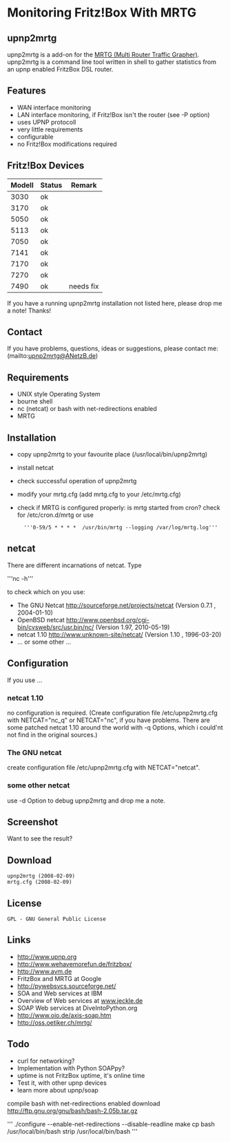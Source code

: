 # Monitoring Fritz!Box With MRTG

## upnp2mrtg
upnp2mrtg is a add-on for the
[MRTG (Multi Router Traffic Grapher)](http://oss.oetiker.ch/mrtg/).
upnp2mrtg is a command line tool written in shell to gather statistics from an
upnp enabled FritzBox DSL router.

## Features

- WAN interface monitoring
- LAN interface monitoring, if Fritz!Box isn't the router (see -P option)
- uses UPNP protocoll
- very little requirements
- configurable
- no Fritz!Box modifications required

## Fritz!Box Devices
| Modell    | Status    | Remark |
|-----------|-----------|--------|
| 3030      | ok        |	 |
| 3170      | ok        |	 |
| 5050      | ok        |	 |
| 5113      | ok        |	 |
| 7050      | ok        |	 |
| 7141      | ok        |	 |
| 7170      | ok        |	 |
| 7270      | ok        |	 |
| 7490      | ok        | needs fix |

If you have a running upnp2mrtg installation not listed here, please drop me a
note! Thanks!

## Contact
If you have problems, questions, ideas or suggestions, please contact me:
(mailto:upnp2mrtg@ANetzB.de)

## Requirements
- UNIX style Operating System
- bourne shell
- nc (netcat) or bash with net-redirections enabled
- MRTG

## Installation
- copy upnp2mrtg to your favourite place (/usr/local/bin/upnp2mrtg)
- install netcat
- check successful operation of upnp2mrtg
- modify your mrtg.cfg (add mrtg.cfg to your /etc/mrtg.cfg)
- check if MRTG is configured properly: is mrtg started from cron? check for /etc/cron.d/mrtg or use

        '''0-59/5 * * * *  /usr/bin/mrtg --logging /var/log/mrtg.log'''

## netcat
There are different incarnations of netcat. Type

'''nc -h'''

to check which on you use:

- The GNU Netcat http://sourceforge.net/projects/netcat (Version 0.7.1 , 2004-01-10)
- OpenBSD netcat http://www.openbsd.org/cgi-bin/cvsweb/src/usr.bin/nc/ (Version 1.97, 2010-05-19)
- netcat 1.10 http://www.unknown-site/netcat/ (Version 1.10 , 1996-03-20)
- ... or some other ...

## Configuration
If you use ...

### netcat 1.10

no configuration is required. (Create configuration file /etc/upnp2mrtg.cfg
with NETCAT="nc_q" or NETCAT="nc", if you have problems. There are some patched
netcat 1.10 around the world with -q Options, which i could'nt not find in the
original sources.)

### The GNU netcat

create configuration file /etc/upnp2mrtg.cfg with NETCAT="netcat".

### some other netcat
use -d Option to debug upnp2mrtg and drop me a note.

## Screenshot
Want to see the result?

## Download

    upnp2mrtg (2008-02-09)
    mrtg.cfg (2008-02-09)

## License

    GPL - GNU General Public License

## Links

- http://www.upnp.org
- http://www.wehavemorefun.de/fritzbox/
- http://www.avm.de
- FritzBox and MRTG at Google
- http://pywebsvcs.sourceforge.net/
- SOA and Web services at IBM
- Overview of Web services at www.jeckle.de
- SOAP Web services at DiveIntoPython.org
- http://www.oio.de/axis-soap.htm
- http://oss.oetiker.ch/mrtg/

## Todo

- curl for networking?
- Implementation with Python SOAPpy?
- uptime is not FritzBox uptime, it's online time
- Test it, with other upnp devices
- learn more about upnp/soap

compile bash with net-redirections enabled
download http://ftp.gnu.org/gnu/bash/bash-2.05b.tar.gz

'''
  ./configure --enable-net-redirections --disable-readline
  make
  cp bash /usr/local/bin/bash
  strip /usr/local/bin/bash
'''  
